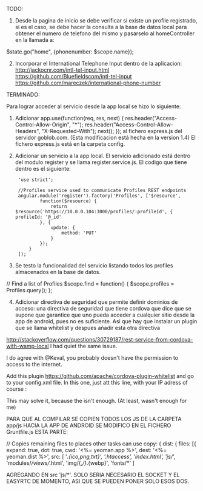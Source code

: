 TODO:
1. Desde la pagina de inicio se debe verificar si existe un profile registrado, si es el caso, se debe hacer la consulta a la base de datos local para obtener el numero de telefono del mismo y pasarselo al homeController en la llamada a:

$state.go("home", {phonenumber: $scope.name});



2. Incorporar el International Telephone Input dentro de la aplicacion:
        http://jackocnr.com/intl-tel-input.html
        https://github.com/Bluefieldscom/intl-tel-input
        https://github.com/mareczek/international-phone-number




TERMINADO:


Para lograr acceder al servicio desde la app local se hizo lo siguiente:

1. Adicionar 
        app.use(function(req, res, next) {
            res.header("Access-Control-Allow-Origin", "*");
            res.header("Access-Control-Allow-Headers", "X-Requested-With");
            next();
        });
al fichero express.js del servidor goblob.com. (Esta modificacion está hecha en la version 1.4) El fichero express.js está en la carpeta config.

2. Adicionar un servicio a la app local. El servicio adicionado está dentro del modulo register y se llama register.service.js. El codigo que tiene dentro es el siguiente:

        'use strict';

        //Profiles service used to communicate Profiles REST endpoints
        angular.module('register').factory('Profiles', ['$resource',
                function($resource) {
                    return $resource('https://10.0.0.104:3000/profiles/:profileId', { profileId: '@_id'
                }, {
                    update: {
                        method: 'PUT'
                    }
                });
            }
        ]);

3. Se testo la funcionalidad del servicio listando todos los profiles almacenados en la base de datos.

// Find a list of Profiles
        $scope.find = function() {
            $scope.profiles = Profiles.query();
        };


4. Adicionar directiva de seguridad que permite definir dominios de acceso:
     una directiva de seguridad que tiene cordova que dice <access origin="*"/> que se supone que garantice que uno pueda acceder a cualquier sitio desde la app de android, pues no es suficiente. Asi que hay que instalar un plugin que se llama whitelist y despues añadir esta otra directiva
        <allow-navigation href="https://10.0.0.104:3000/*" />

        
	
http://stackoverflow.com/questions/30729187/rest-service-from-cordova-with-wamp-local
I had quiet the same issue.

I do agree with @Keval, you probably doesn't have the permission to access to the internet.

Add this plugin https://github.com/apache/cordova-plugin-whitelist and go to your config.xml file. In this one, just att this line, with your IP adress of course :

<allow-navigation href="http://xxx.xxx.xxx.xxx/*" />

This may solve it, because the <access origin="*" /> isn't enough. (At least, wasn't enough for me)



PARA QUE AL COMPILAR SE COPIEN TODOS LOS JS DE LA CARPETA app/js HACIA LA APP DE ANDROID SE MODIFICO EN EL FICHERO Gruntfile.js ESTA PARTE:

// Copies remaining files to places other tasks can use
        copy: {
            dist: {
                files: [{
                    expand: true,
                    dot: true,
                    cwd: '<%= yeoman.app %>',
                    dest: '<%= yeoman.dist %>',
                    src: [
                        '*.{ico,png,txt}',
                        '.htaccess',
                        'index.html',
                        'js/*',
                        'modules/*/views/*.html',
                        'img/{,*/}*.{webp}',
                        'fonts/*'
                    ]

AGREGANDO EN src 'js/*'. SOLO SERIA NECESARIO EL SOCKET Y EL EASYRTC DE MOMENTO, ASI QUE SE PUEDEN PONER SOLO ESOS DOS.